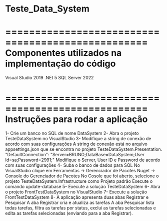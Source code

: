 # Teste_Data_System
==================================================
Componentes utilizados na implementação do código
==================================================
Visual Studio 2019
.NEt 5
SQL Server 2022

==================================================
Instruções para rodar a aplicação
==================================================
1- Crie um banco no SQL de nome DataSystem
2- Abra o projeto TesteDataSystem no VisualStudio
3- Modifique a string de conexão de acordo com suas configurações
   A string de conexão está no arquivo appsettings.json que se encontra
no projeto TesteDataSystem.Presentation.
   "DefaultConnection": "Server=BRUNO;DataBase=DataSystem;User Id=sa;Password=2991;"
   Modifique o Server, User ID e Password de acordo com suas configurações
4- Suba o banco de dados para SQL
   No VisualStudio clique em Ferramentas -> Gerenciador de Pacotes Nuget -> Console do Gerenciador de Pacotes
   No Cosole que foi aberto, selecione o projeto TesteDataSystem.Infrastructure como Projeto padrão 
   Execute o comando update-database
5- Execute a solução TesteDataSystem
6- Abra o projeto FrontTestDataSystem no VisualStudio
7- Execute a solução FrontTestDataSystem
8- A aplicação apresenta duas abas Registrar e Pesquisar
   A aba Registrar cria e atualiza as tarefas
   A aba Pesquisar lista todas tarefas, filtra as tarefas por status, exclui as tarefas selecionadas e edita as 
tarefas selecionadas (enviando para a aba Registrar). 
